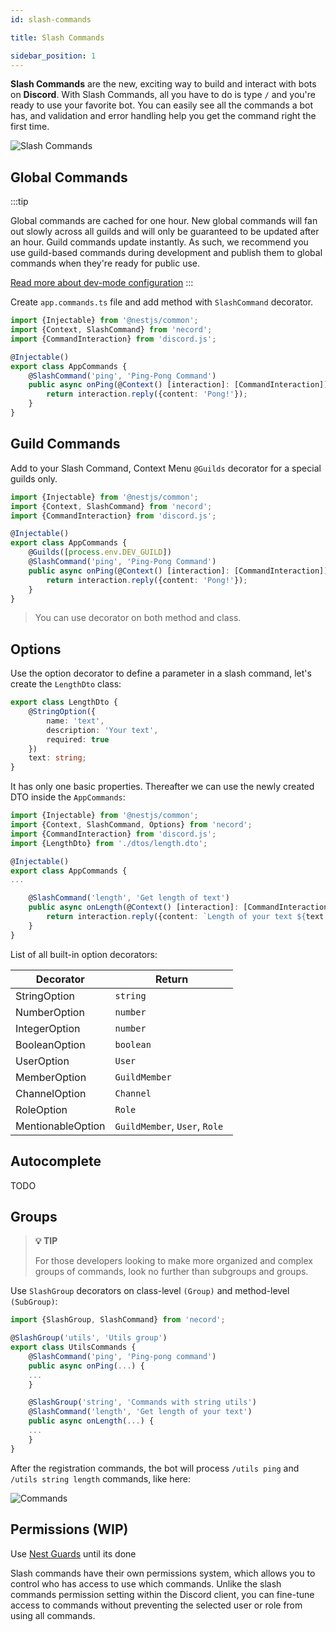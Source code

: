 ```yaml
---
id: slash-commands

title: Slash Commands

sidebar_position: 1
---
```


**Slash Commands** are the new, exciting way to build and interact with bots on **Discord**. With Slash Commands, all you have to do is
type `/` and you're ready to use your favorite bot. You can easily see all the commands a bot has, and validation and error handling help
you get the command right the first time.

![Slash Commands](https://miro.medium.com/max/700/0*Q5CzShKq5zm3kzcv.png 'Slash Commands')

## Global Commands

:::tip

Global commands are cached for one hour. New global commands will fan out slowly across all guilds and will only be guaranteed to be updated
after an hour. Guild commands update instantly. As such, we recommend you use guild-based commands during development and publish them to
global commands when they're ready for public use.

[Read more about dev-mode configuration](https://github.com/SocketSomeone/necord/wiki/Overview#module-configuration)
:::

Create `app.commands.ts` file and add method with `SlashCommand` decorator.

```typescript
import {Injectable} from '@nestjs/common';
import {Context, SlashCommand} from 'necord';
import {CommandInteraction} from 'discord.js';

@Injectable()
export class AppCommands {
    @SlashCommand('ping', 'Ping-Pong Command')
    public async onPing(@Context() [interaction]: [CommandInteraction]) {
        return interaction.reply({content: 'Pong!'});
    }
}
```

## Guild Commands

Add to your Slash Command, Context Menu `@Guilds` decorator for a special guilds only.

```typescript
import {Injectable} from '@nestjs/common';
import {Context, SlashCommand} from 'necord';
import {CommandInteraction} from 'discord.js';

@Injectable()
export class AppCommands {
    @Guilds([process.env.DEV_GUILD])
    @SlashCommand('ping', 'Ping-Pong Command')
    public async onPing(@Context() [interaction]: [CommandInteraction]) {
        return interaction.reply({content: 'Pong!'});
    }
}
```

> You can use decorator on both method and class.

## Options

Use the option decorator to define a parameter in a slash command, let's create the `LengthDto` class:

```typescript
export class LengthDto {
    @StringOption({
        name: 'text',
        description: 'Your text',
        required: true
    })
    text: string;
}
```

It has only one basic properties. Thereafter we can use the newly created DTO inside the `AppCommands`:

```typescript
import {Injectable} from '@nestjs/common';
import {Context, SlashCommand, Options} from 'necord';
import {CommandInteraction} from 'discord.js';
import {LengthDto} from './dtos/length.dto';

@Injectable()
export class AppCommands {
...

    @SlashCommand('length', 'Get length of text')
    public async onLength(@Context() [interaction]: [CommandInteraction], @Options() {text}: LengthDto) {
        return interaction.reply({content: `Length of your text ${text.length}`});
    }
}
```

List of all built-in option decorators:

| Decorator         | Return                        |
|-------------------|-------------------------------|
| StringOption      | `string`                      |
| NumberOption      | `number`                      |
| IntegerOption     | `number`                      |
| BooleanOption     | `boolean`                     |
| UserOption        | `User`                        |
| MemberOption      | `GuildMember`                 |
| ChannelOption     | `Channel`                     |
| RoleOption        | `Role`                        |
| MentionableOption | `GuildMember`, `User`, `Role `|

## Autocomplete

TODO

## Groups

> **💡 TIP**
>
> For those developers looking to make more organized and complex groups of commands, look no further than subgroups and groups.

Use `SlashGroup` decorators on class-level `(Group)` and method-level `(SubGroup)`:

```typescript
import {SlashGroup, SlashCommand} from 'necord';

@SlashGroup('utils', 'Utils group')
export class UtilsCommands {
    @SlashCommand('ping', 'Ping-pong command')
    public async onPing(...) {
    ...
    }

    @SlashGroup('string', 'Commands with string utils')
    @SlashCommand('length', 'Get length of your text')
    public async onLength(...) {
    ...
    }
}
```

After the registration commands, the bot will process `/utils ping` and `/utils string length` commands, like here:

![Commands](https://i.imgur.com/SmljfJH.png)

## Permissions (WIP)

Use [Nest Guards](https://docs.nestjs.com/guards) until its done

Slash commands have their own permissions system, which allows you to control who has access to use which commands. Unlike the slash
commands permission setting within the Discord client, you can fine-tune access to commands without preventing the selected user or role
from using all commands.
